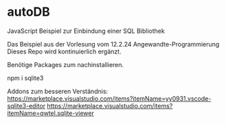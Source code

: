 # autoDB
JavaScript Beispiel zur Einbindung einer SQL Bibliothek

Das Beispiel aus der Vorlesung vom 12.2.24 Angewandte-Programmierung
Dieses Repo wird kontinuierlich ergänzt.

Benötige Packages zum nachinstallieren.

npm i sqlite3  

Addons zum besseren Verständnis:
https://marketplace.visualstudio.com/items?itemName=yy0931.vscode-sqlite3-editor
https://marketplace.visualstudio.com/items?itemName=qwtel.sqlite-viewer
